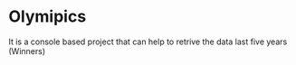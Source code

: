 # Olymipics
It is a console based project that can help to retrive the data last five years (Winners) 
